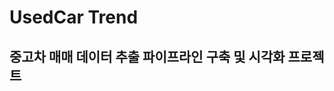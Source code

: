 # UsedCar Trend
중고차 매매 데이터 추출 파이프라인 구축 및 시각화 프로젝트
------------------------------------------------------------
